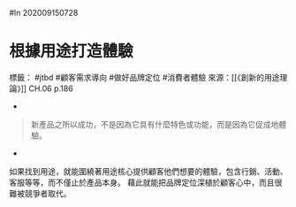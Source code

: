 #ln 202009150728
# 根據用途打造體驗
標籤： #jtbd #顧客需求導向 #做好品牌定位 #消費者體驗
來源：[[《創新的用途理論》]] CH.06 p.186

-

>新產品之所以成功，不是因為它具有什麼特色或功能，而是因為它促成地體驗。

-

如果找到用途，就能圍繞著用途核心提供顧客他們想要的體驗，包含行銷、活動、客服等等，而不僅止於產品本身。
藉此就能把品牌定位深植於顧客心中，而且很難被競爭者取代。